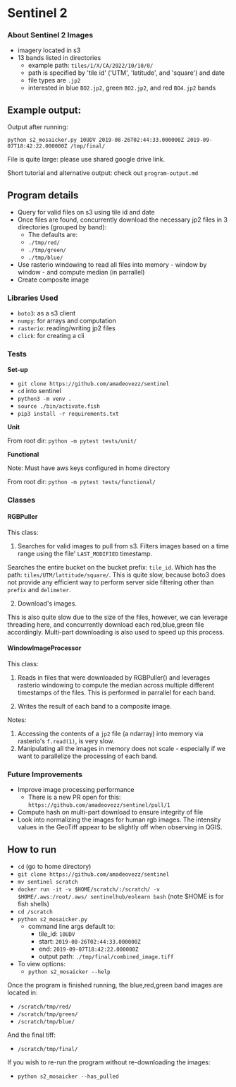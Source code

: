 # Sentinel 2

### About Sentinel 2 Images

- imagery located in s3
- 13 bands listed in directories
  - example path: `tiles/1/X/CA/2022/10/10/0/`
  - path is specified by 'tile id' ('UTM', 'latitude', and 'square') and date
  - file types are `.jp2`
  - interested in blue `BO2.jp2`, green `BO2.jp2`, and red `BO4.jp2` bands

## Example output:

Output after running: 

`python s2_mosaicker.py 10UDV 2019-08-26T02:44:33.000000Z 2019-09-07T18:42:22.000000Z /tmp/final/`

File is quite large: please use shared google drive link.

Short tutorial and alternative output: check out `program-output.md`

## Program details 

- Query for valid files on s3 using tile id and date
- Once files are found, concurrently download the necessary jp2 files in 3 directories (grouped by band):
  - The defaults are:
  - `./tmp/red/`
  - `./tmp/green/`
  - `./tmp/blue/`
- Use rasterio windowing to read all files into memory - window by window - and compute median (in parrallel)
- Create composite image

### Libraries Used

- `boto3`: as a s3 client 
- `numpy`: for arrays and computation 
- `rasterio`: reading/writing jp2 files
- `click`: for creating a cli

### Tests


**Set-up**

- `git clone https://github.com/amadeovezz/sentinel`
- `cd` into sentinel
- `python3 -m venv .`
- `source ./bin/activate.fish`
- `pip3 install -r requirements.txt`

**Unit**

From root dir: `python -m pytest tests/unit/`

**Functional**

Note: Must have aws keys configured in home directory

From root dir: `python -m pytest tests/functional/`

### Classes


#### RGBPuller

This class:

1. Searches for valid images to pull from s3. Filters images based on a time range using the file' `LAST_MODIFIED` timestamp.

Searches the entire bucket on the bucket prefix: `tile_id`. Which has the path: `tiles/UTM/lattitude/square/`. This is quite slow, because boto3 does
not provide any efficient way to perform server side filtering other than `prefix` and `delimeter`. 

2. Download's images.

This is also quite slow due to the size of the files, however, we can leverage threading here, and concurrently download each red,blue,green file accordingly. Multi-part downloading is also used to speed up this process.

#### WindowImageProcessor

This class:

1. Reads in files that were downloaded by RGBPuller() and leverages rasterio windowing
to compute the median across multiple different timestamps of the files. This is performed in parrallel for each band.

2. Writes the result of each band to a composite image.

Notes:

1. Accessing the contents of a `jp2` file (a ndarray) into memory via rasterio's `f.read(1)`, is very slow.
2. Manipulating all the images in memory does not scale - especially if we want to parallelize the processing of each band.  

### Future Improvements

- Improve image processing performance
  - There is a new PR open for this: `https://github.com/amadeovezz/sentinel/pull/1`
- Compute hash on multi-part download to ensure integrity of file
- Look into normalizing the images for human rgb images. The intensity values in the GeoTiff appear to be slightly off when observing in QGIS.

## How to run

- `cd` (go to home directory)
- `git clone https://github.com/amadeovezz/sentinel`
- `mv sentinel scratch`
- `docker run -it -v $HOME/scratch/:/scratch/ -v $HOME/.aws:/root/.aws/ sentinelhub/eolearn bash` (note $HOME is for fish shells)
- `cd /scratch`
- `python s2_mosaicker.py` 
    - command line args default to:
      - tile_id: `10UDV` 
      - start: `2019-08-26T02:44:33.000000Z`
      - end: `2019-09-07T18:42:22.000000Z`
      - output path: `./tmp/final/combined_image.tiff`
- To view options:
  - `python s2_mosaicker --help`

Once the program is finished running, the blue,red,green band images are located in:

- `/scratch/tmp/red/`
- `/scratch/tmp/green/`
- `/scratch/tmp/blue/`

And the final tiff:

- `/scratch/tmp/final/`

If you wish to re-run the program without re-downloading the images:

- `python s2_mosaicker --has_pulled`